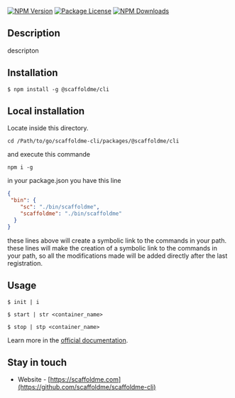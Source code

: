 <a href="https://www.npmjs.com/~scaffoldme"><img src="https://img.shields.io/npm/v/@scaffoldme/cli.svg" alt="NPM Version" /></a>
<a href="https://www.npmjs.com/~scaffoldme"><img src="https://img.shields.io/npm/l/@scaffoldme/cli.svg" alt="Package License" /></a>
<a href="https://www.npmjs.com/~scaffoldme"><img src="https://img.shields.io/npm/dm/@scaffoldme/cli.svg" alt="NPM Downloads" /></a>

## Description

descripton

## Installation

```
$ npm install -g @scaffoldme/cli
```


## Local installation
Locate  inside this directory. 
````shell script
cd /Path/to/go/scaffoldme-cli/packages/@scaffoldme/cli
````

and execute this commande

```shell script
npm i -g 
```
in your package.json you have this line

````json
{
 "bin": {
    "sc": "./bin/scaffoldme",
    "scaffoldme": "./bin/scaffoldme"
  }
}
````
these lines above will create a symbolic link to the commands in your path. 
these lines will make the creation of a symbolic link to the commands in your path, so all the modifications made will be added directly after the last registration. 

## Usage

```
$ init | i

$ start | str <container_name>

$ stop | stp <container_name>
```

Learn more in the [official documentation](https://github.com/scaffoldme/scaffoldme-cli).

## Stay in touch

- Website - [https://scaffoldme.com](https://github.com/scaffoldme/scaffoldme-cli)
